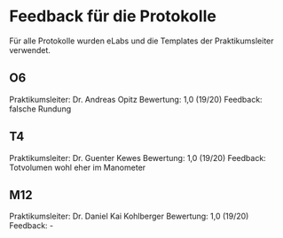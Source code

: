 # Feedback für die Protokolle

Für alle Protokolle wurden eLabs und die Templates der Praktikumsleiter verwendet.

## O6

Praktikumsleiter: Dr. Andreas Opitz
Bewertung: 1,0 (19/20)
Feedback: falsche Rundung

## T4

Praktikumsleiter: Dr. Guenter Kewes
Bewertung: 1,0 (19/20)
Feedback: Totvolumen wohl eher im Manometer

## M12

Praktikumsleiter: Dr. Daniel Kai Kohlberger
Bewertung: 1,0 (19/20)
Feedback: -
